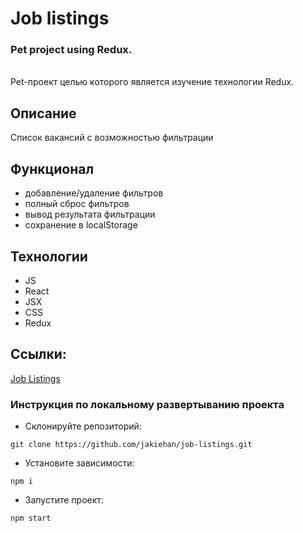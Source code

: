# Job listings
### Pet project using Redux.
\
Pet-проект целью которого является изучение технологии Redux.

## Описание
Список вакансий с возможностью фильтрации

## Функционал
- добавление/удаление фильтров
- полный сброс фильтров
- вывод результата фильтрации
- сохранение в localStorage

## Технологии
- JS
- React
- JSX
- CSS
- Redux
  
## Ссылки:

[Job Listings](https://job-listings-rho.vercel.app)

### Инструкция по локальному развертыванию проекта
- Склонируйте репозиторий:
```
git clone https://github.com/jakiehan/job-listings.git
```
- Установите зависимости:
```
npm i
```
- Запустите проект:
```
npm start
```
